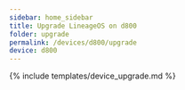 ```yaml
---
sidebar: home_sidebar
title: Upgrade LineageOS on d800
folder: upgrade
permalink: /devices/d800/upgrade
device: d800
---
```

{% include templates/device_upgrade.md %}
